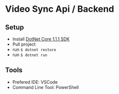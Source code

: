 # Video Sync Api / Backend

## Setup

* Install [DotNet Core 1.1.1 SDK](https://www.microsoft.com/net/core#windowscmd) 
* Pull project
* run ```$ dotnet restore```
* run ```$ dotnet run```

## Tools

* Prefered IDE: VSCode
* Command Line Tool: PowerShell
